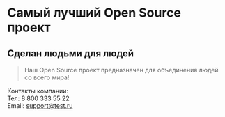 # Самый лучший Open Source проект

## Сделан людьми для людей

> Наш Open Source проект предназначен для объединения людей со всего мира!

Контакты компании:  
Тел: 8 800 333 55 22  
Email: support@test.ru

